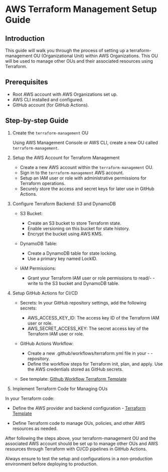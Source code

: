 # AWS Terraform Management Setup Guide
## Introduction

This guide will walk you through the process of setting up a terraform-management OU (Organizational Unit) within AWS Organizations. This OU will be used to manage other OUs and their associated resources using Terraform.
## Prerequisites

- Root AWS account with AWS Organizations set up.
- AWS CLI installed and configured.
- GitHub account (for GitHub Actions).

## Step-by-step Guide
1. Create the `terraform-management` OU

    Using AWS Management Console or AWS CLI, create a new OU called `terraform-management`.

2. Setup the AWS Account for Terraform Management

    - Create a new AWS account within the `terraform-management` OU.
    - Sign in to the `terraform-management` AWS account.
    - Setup an IAM user or role with administrative permissions for Terraform operations.
    - Securely store the access and secret keys for later use in GitHub Actions.

3. Configure Terraform Backend: S3 and DynamoDB
    - S3 Bucket:
        - Create an S3 bucket to store Terraform state.
        - Enable versioning on this bucket for state history.
        - Encrypt the bucket using AWS KMS.

    - DynamoDB Table:
        - Create a DynamoDB table for state locking.
        - Use a primary key named LockID.

    - IAM Permissions:
        - Grant your Terraform IAM user or role permissions to read/- - write to the S3 bucket and DynamoDB table.

4. Setup GitHub Actions for CI/CD
    - Secrets: In your GitHub repository settings, add the following secrets:
        - AWS_ACCESS_KEY_ID: The access key ID of the Terraform IAM user or role.
        - AWS_SECRET_ACCESS_KEY: The secret access key of the Terraform IAM user or role.

    - GitHub Actions Workflow:
        - Create a new .github/workflows/terraform.yml file in your - - repository.
        - Define the workflow steps for Terraform init, plan, and apply. Use the AWS credentials stored as GitHub secrets.

    - See template: [Github Workflow Terraform Template](github_workflow_terraform_template.yml)

5. Implement Terraform Code for Managing OUs

In your Terraform code:

- Define the AWS provider and backend configuration - [Terraform Template](terraform_template.tf)

- Define Terraform code to manage OUs, policies, and other AWS resources as needed.

After following the steps above, your terraform-management OU and the associated AWS account should be set up to manage other OUs and AWS resources through Terraform with CI/CD pipelines in GitHub Actions.

Always ensure to test the setup and configurations in a non-production environment before deploying to production.